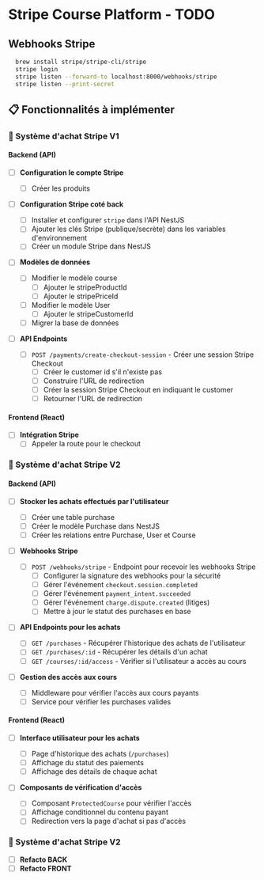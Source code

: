 # Stripe Course Platform - TODO

## Webhooks Stripe

```sh
  brew install stripe/stripe-cli/stripe
  stripe login
  stripe listen --forward-to localhost:8000/webhooks/stripe
  stripe listen --print-secret
```

## 📋 Fonctionnalités à implémenter

### 🛒 Système d'achat Stripe V1

#### Backend (API)

- [ ] **Configuration le compte Stripe**

  - [ ] Créer les produits

- [ ] **Configuration Stripe coté back**

  - [ ] Installer et configurer `stripe` dans l'API NestJS
  - [ ] Ajouter les clés Stripe (publique/secrète) dans les variables d'environnement
  - [ ] Créer un module Stripe dans NestJS

- [ ] **Modèles de données**

  - [ ] Modifier le modèle course
    - [ ] Ajouter le stripeProductId
    - [ ] Ajouter le stripePriceId
  - [ ] Modifier le modèle User
    - [ ] Ajouter le stripeCustomerId
  - [ ] Migrer la base de données

- [ ] **API Endpoints**
  - [ ] `POST /payments/create-checkout-session` - Créer une session Stripe Checkout
    - [ ] Créer le customer id s'il n'existe pas
    - [ ] Construire l'URL de redirection
    - [ ] Créer la session Stripe Checkout en indiquant le customer
    - [ ] Retourner l'URL de redirection

#### Frontend (React)

- [ ] **Intégration Stripe**
  - [ ] Appeler la route pour le checkout

### 🛒 Système d'achat Stripe V2

#### Backend (API)

- [ ] **Stocker les achats effectués par l'utilisateur**

  - [ ] Créer une table purchase
  - [ ] Créer le modèle Purchase dans NestJS
  - [ ] Créer les relations entre Purchase, User et Course

- [ ] **Webhooks Stripe**

  - [ ] `POST /webhooks/stripe` - Endpoint pour recevoir les webhooks Stripe
    - [ ] Configurer la signature des webhooks pour la sécurité
    - [ ] Gérer l'événement `checkout.session.completed`
    - [ ] Gérer l'événement `payment_intent.succeeded`
    - [ ] Gérer l'événement `charge.dispute.created` (litiges)
    - [ ] Mettre à jour le statut des purchases en base

- [ ] **API Endpoints pour les achats**

  - [ ] `GET /purchases` - Récupérer l'historique des achats de l'utilisateur
  - [ ] `GET /purchases/:id` - Récupérer les détails d'un achat
  - [ ] `GET /courses/:id/access` - Vérifier si l'utilisateur a accès au cours

- [ ] **Gestion des accès aux cours**
  - [ ] Middleware pour vérifier l'accès aux cours payants
  - [ ] Service pour vérifier les purchases valides

#### Frontend (React)

- [ ] **Interface utilisateur pour les achats**

  - [ ] Page d'historique des achats (`/purchases`)
  - [ ] Affichage du statut des paiements
  - [ ] Affichage des détails de chaque achat

- [ ] **Composants de vérification d'accès**

  - [ ] Composant `ProtectedCourse` pour vérifier l'accès
  - [ ] Affichage conditionnel du contenu payant
  - [ ] Redirection vers la page d'achat si pas d'accès

### 🛒 Système d'achat Stripe V2

- [ ] **Refacto BACK**
- [ ] **Refacto FRONT**
